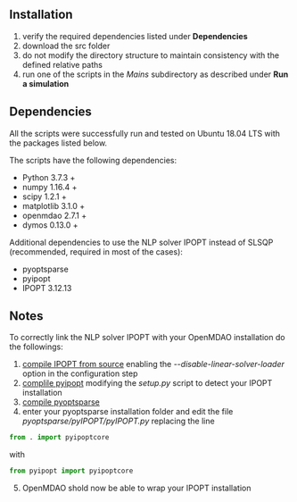 
## Installation

1. verify the required dependencies listed under **Dependencies**
2. download the src folder
3. do not modify the directory structure to maintain consistency with the defined relative paths
4. run one of the scripts in the *Mains* subdirectory as described under **Run a simulation**


## Dependencies

All the scripts were successfully run and tested on Ubuntu 18.04 LTS with the packages listed below.

The scripts have the following dependencies:

* Python 3.7.3 +
* numpy 1.16.4 +
* scipy 1.2.1 +
* matplotlib 3.1.0 +
* openmdao 2.7.1 +
* dymos 0.13.0 +

Additional dependencies to use the NLP solver IPOPT instead of SLSQP (recommended, required in most of the cases):

* pyoptsparse
* pyipopt
* IPOPT 3.12.13

## Notes

To correctly link the NLP solver IPOPT with your OpenMDAO installation do the followings:

1. [compile IPOPT from source](https://coin-or.github.io/Ipopt/INSTALL.html) enabling the *--disable-linear-solver-loader* option in the configuration step
2. [complile pyipopt](https://github.com/xuy/pyipopt) modifying the *setup.py* script to detect your IPOPT installation
3. [compile pyoptsparse](https://github.com/mdolab/pyoptsparse)
4. enter your pyoptsparse installation folder and edit the file *pyoptsparse/pyIPOPT/pyIPOPT.py* replacing the line
```python
from . import pyipoptcore
```
with
```python
from pyipopt import pyipoptcore
```
5. OpenMDAO shold now be able to wrap your IPOPT installation
